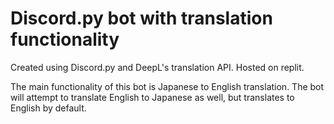 # Discord.py bot with translation functionality

Created using Discord.py and DeepL's translation API. Hosted on replit.

The main functionality of this bot is Japanese to English translation. The bot will attempt to translate English to Japanese as well, but translates to English by default.